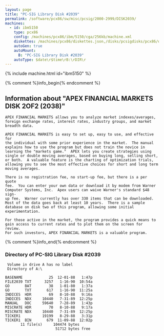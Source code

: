 ```yaml
---
layout: page
title: "PC-SIG Library Disk #2039"
permalink: /software/pcx86/sw/misc/pcsig/2000-2999/DISK2039/
machines:
  - id: ibm5150
    type: pcx86
    config: /machines/pcx86/ibm/5150/cga/256kb/machine.xml
    diskettes: /machines/pcx86/diskettes.json,/disks/pcsigdisks/pcx86/diskettes.json
    autoGen: true
    autoMount:
      B: "PC-SIG Library Disk #2039"
    autoType: $date\r$time\rB:\rDIR\r
---
```


{% include machine.html id="ibm5150" %}

{% comment %}info_begin{% endcomment %}

## Information about "APEX FINANCIAL MARKETS DISK 2OF2 (2038)"

    APEX FINANCIAL MARKETS allows you to analyze market indexes/averages,
    foreign exchange rates, interest rates, industry groups, and market
    breadth data.
    
    APEX FINANCIAL MARKETS is easy to set up, easy to use, and effective for
    the individual with some prior experience in the market.  The manual
    explains how to use the program but does not train the novice in
    learning the "markets game."  APEX lets you create strategies using
    single or double moving averages, based on buying long, selling short,
    or both.  A valuable feature is the charting of optimization trials,
    allowing you to see the most effective choices for short and long term
    moving averages.
    
    There is no registration fee, no start-up fee, but there is a per quote
    fee.  You can enter your own data or download it by modem from Warner
    Computer Systems, Inc.  Apex users can waive Warner's standard $48 sign-
    up fee.  Warner currently has over 330 items that can be downloaded.
    Most of the data goes back at least 10 years.  There is a sample
    database on disk two of this program, allowing some initial
    experimentation.
    
    For those active in the market, the program provides a quick means to
    gain access to current rates and to plot them on the screen for review.
    For such investors, APEX FINANCIAL MARKETS is a valuable program.
{% comment %}info_end{% endcomment %}


### Directory of PC-SIG Library Disk #2039

     Volume in drive A has no label
     Directory of A:\

    BASENAME            25  12-01-88   1:47p
    FILE2039 TXT      3257   1-16-90  10:54a
    GO       BAT        38   1-01-80   1:37a
    GO       TXT       617   1-16-90  11:25a
    INDICES  HDR        69   8-10-88   9:16a
    INDICES  NDX     10440   7-31-89  12:25p
    MANUAL   DOC     59640   7-28-89   1:43p
    MISCRATE HDR        70   8-10-88   9:17a
    MISCRATE NDX     10440   7-31-89  12:25p
    TICKER1          19199   8-29-88   3:31p
    TICKER1  BIN       679  11-09-88  12:02p
           11 file(s)     104474 bytes
                           51712 bytes free
